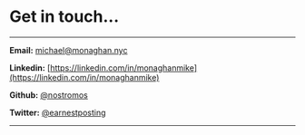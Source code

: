 # Get in touch...

---
**Email:** michael@monaghan.nyc

**Linkedin:** [https://linkedin.com/in/monaghanmike](https://linkedin.com/in/monaghanmike)

**Github:** [@nostromos](https://github.com/nostromos)

**Twitter:** [@earnestposting](https://x.com/earnestposting)

---